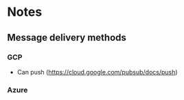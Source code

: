 # Notes

## Message delivery methods

### GCP
- Can push (https://cloud.google.com/pubsub/docs/push)

### Azure